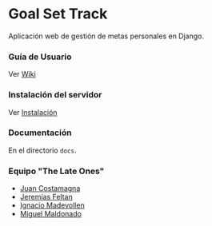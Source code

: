 # Goal Set Track

Aplicación web de gestión de metas personales en Django.

### Guía de Usuario

Ver [Wiki](https://github.com/ingsoft-famaf/the-late-ones/wiki/Gu%C3%ADa-de-Usuario)

### Instalación del servidor

Ver [Instalación](https://github.com/ingsoft-famaf/the-late-ones/wiki/Instalaci%C3%B3n-del-servidor)

### Documentación

En el directorio `docs`.

### Equipo "The Late Ones"

- [Juan Costamagna](https://github.com/juancostamagna18)
- [Jeremías Feltan](https://github.com/jeremias8)
- [Ignacio Madevollen](https://github.com/Ignatower)
- [Miguel Maldonado](https://github.com/mike-rg)
